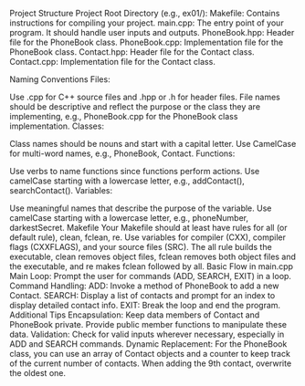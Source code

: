 

Project Structure
Project Root Directory (e.g., ex01/):
Makefile: Contains instructions for compiling your project.
main.cpp: The entry point of your program. It should handle user inputs and outputs.
PhoneBook.hpp: Header file for the PhoneBook class.
PhoneBook.cpp: Implementation file for the PhoneBook class.
Contact.hpp: Header file for the Contact class.
Contact.cpp: Implementation file for the Contact class.

Naming Conventions
Files:

Use .cpp for C++ source files and .hpp or .h for header files.
File names should be descriptive and reflect the purpose or the class they are implementing, e.g., PhoneBook.cpp for the PhoneBook class implementation.
Classes:

Class names should be nouns and start with a capital letter. Use CamelCase for multi-word names, e.g., PhoneBook, Contact.
Functions:

Use verbs to name functions since functions perform actions.
Use camelCase starting with a lowercase letter, e.g., addContact(), searchContact().
Variables:

Use meaningful names that describe the purpose of the variable.
Use camelCase starting with a lowercase letter, e.g., phoneNumber, darkestSecret.
Makefile
Your Makefile should at least have rules for all (or default rule), clean, fclean, re.
Use variables for compiler (CXX), compiler flags (CXXFLAGS), and your source files (SRC).
The all rule builds the executable, clean removes object files, fclean removes both object files and the executable, and re makes fclean followed by all.
Basic Flow in main.cpp
Main Loop: Prompt the user for commands (ADD, SEARCH, EXIT) in a loop.
Command Handling:
ADD: Invoke a method of PhoneBook to add a new Contact.
SEARCH: Display a list of contacts and prompt for an index to display detailed contact info.
EXIT: Break the loop and end the program.
Additional Tips
Encapsulation: Keep data members of Contact and PhoneBook private. Provide public member functions to manipulate these data.
Validation: Check for valid inputs wherever necessary, especially in ADD and SEARCH commands.
Dynamic Replacement: For the PhoneBook class, you can use an array of Contact objects and a counter to keep track of the current number of contacts. When adding the 9th contact, overwrite the oldest one.



